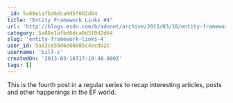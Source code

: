```yaml
---
_id: 5a88e1afbd6dca0d5f0d2d64
title: "Entity Framework Links #4"
url: 'http://blogs.msdn.com/b/adonet/archive/2013/03/18/entity-framework-links-4.aspx'
category: 5a88e1afbd6dca0d5f0d2d64
slug: 'entity-framework-links-4'
user_id: 5a83ce59d6eb0005c4ecda2c
username: 'bill-s'
createdOn: '2013-03-16T17:19:48.000Z'
tags: []
---
```


This is the fourth post in a regular series to recap interesting articles, posts and other happenings in the EF world.
